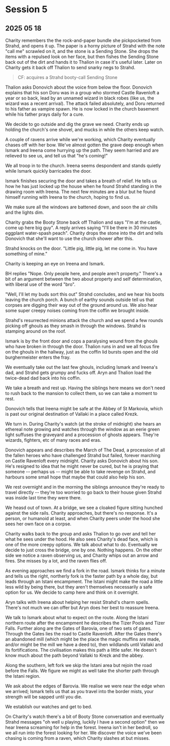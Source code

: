 # Session 5
## 2025 05 18

Charity remembers the the rock-and-paper bundle she pickpocketed from Strahd, and opens it up. The paper is a horny picture of Strahd with the note "call me" scrawled on it, and the stone is a Sending Stone. She drops the items with a repulsed look on her face, but then fishes the Sending Stone back out of the dirt and hands it to Thalion in case it's useful later. Later on Charity gets it back off Thalion to send snarky negs to Strahd.

> CF: acquires a Strahd booty-call Sending Stone

Thalion asks Donovich about the voice from below the floor. Donovich explains that his son Doru was in a group who stormed Castle Ravenloft a year or so back, lead by an unnamed wizard in black robes (like us, the wizard was a recent arrival). The attack failed absolutely, and Doru returned to his father as vampire spawn. He is now locked in the church basement while his father prays daily for a cure.

We decide to go outside and dig the grave we need. Charity ends up holding the church's one shovel, and mucks in while the others keep watch.

A couple of ravens arrive while we're working, which Charity eventually chases off with her bow. We've almost gotten the grave deep enough when Ismark and Ireena come hurrying up the path. They seem harried and are relieved to see us, and tell us that "he's coming!"

We all troop in to the church. Ireena seems despondent and stands quietly while Ismark quickly barricades the door.

Ismark finishes securing the door and takes a breath of relief. He tells us how he has just locked up the house when he found Strahd standing in the drawing room with Ireena. The next few minutes are a blur but he found himself running with Ireena to the church, hoping to find us.

We make sure all the windows are battened down, and soon the air chills and the lights dim.

Charity grabs the Booty Stone back off Thalion and says "I'm at the castle, come up here big guy". A reply arrives saying "I'll be there in 30 minutes eggplant water-spash peach". Charity drops the stone into the dirt and tells Donovich that she'll want to use the church shower after this.

Strahd knocks on the door. "Little pig, little pig, let me come in. You have something of mine."

Charity is keeping an eye on Ireena and Ismark.

BH replies "Nope. Only people here, and people aren't property." There's a bit of an argument between the two about property and self determination, with liberal use of the word "bro".

"Well, I'll let my buds sort this out" Strahd concludes, and we hear his boots leaving the church porch. A bunch of earthy sounds outside tell us that corpses are digging their way out of the ground around us. We also hear some super creepy noises coming from the coffin we brought inside.

Strahd's resurrected minions attack the church and we spend a few rounds picking off ghouls as they smash in through the windows. Strahd is stamping around on the roof.

Ismark is by the front door and cops a paralysing wound from the ghouls who have broken in through the door. Thalion runs in and we all focus fire on the ghouls in the hallway, just as the coffin lid bursts open and the old burghermeister enters the fray.

We eventually take out the last few ghouls, including Ismark and Ireena's dad, and Strahd gets grumpy and fucks off. Aryn and Thalion load the twice-dead dad back into his coffin.

We take a breath and rest up. Having the siblings here means we don't need to rush back to the mansion to collect them, so we can take a moment to rest.

Donovich tells that Ireena might be safe at the Abbey of St Markovia, which is past our original destination of Vallaki in a place called Krezk.

We turn in. During Charity's watch (at the stroke of midnight) she hears an ethereal note growing and watches through the window as an eerie green light suffuses the graveyard and a procession of ghosts appears. They're wizards, fighters, etc of many races and eras.

Donovich appears and describes the March of The Dead, a procession of all the fallen heroes who have challenged Strahd but failed, forever marching on Castle Ravenloft every midnight. Charity asks Donovich about his son. He's resigned to idea that he might never be cured, but he is praying that someone -- perhaps us -- might be able to take revenge on Strahd, and harbours some small hope that maybe that could also help his son.

We rest overnight and in the morning the siblings announce they're ready to travel directly -- they're too worried to go back to their house given Strahd was inside last time they were there.

We heasd out of town. At a bridge, we see a cloaked figure sitting hunched against the side rails. Charity approaches, but there's no response. It's a person, or humanoid at least, and when Charity peers under the hood she sees her own face on a corpse.

Charity walks back to the group and asks Thalion to go over and tell her what he sees under the hood. He also sees Charity's dead face, which is one of the more creepy options. We talk about what to do. Eventually we decide to just cross the bridge, one by one. Nothing happens. On the other side we notice a raven observing us, and Charity whips out an arrow and fires. She misses by a lot, and the raven flies off.

As evening approaches we find a fork in the road. Ismark thinks for a minute and tells us the right, northerly fork is the faster path by a whole day, but leads through an Istani encampment. The Istani might make the road a little less wild by being there, but they aren't themselves necessarily a safe option for us. We decide to camp here and think on it overnight.

Aryn talks with Ireena about helping her resist Strahd's charm spells. There's not much we can offer but Aryn does her best to reassure Ireena.

We talk to Ismark about what to expect on the route. Along the Istani northern route after the encampment he describes the Tizer Pools and Tizer Falls. Further along are the Gates of Barovia, one of two sets of gates. Through the Gates lies the road to Castle Ravenloft. After the Gates there's an abandoned mill (which might be the place the magic muffins are made, and/or might be the mill we have a deed to), then wildlands until Vallaki and its fortifications. The civilisation makes this path a little safer. He doesn't know much about the path beyond Vallaki to Krezk and the abbey.

Along the southern, left fork we skip the Istani area but rejoin the road before the Falls. We figure we might as well take the shorter path through the Istani region.

We ask about the edges of Barovia. We realise we were near the edge when we arrived; Ismark tells us that as you travel into the border mists, your strength will be sapped until you die.

We establish our watches and get to bed.

On Charity's watch there's a bit of Booty Stone conversation and eventually Strahd messages "oh well u playing, luckily I have a second option" then we hear Ireena screaming for help in the forest. Ireena isn't in her bedroll, so we all run into the forest looking for her. We discover the voice we've been chasing is coming from a raven, which Charity slashes at but misses.
